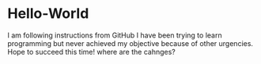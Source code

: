 # Hello-World
I am following instructions from GitHub
I have been trying to learn programming but never achieved my objective because of other urgencies. Hope to succeed this time!
where are the cahnges?
